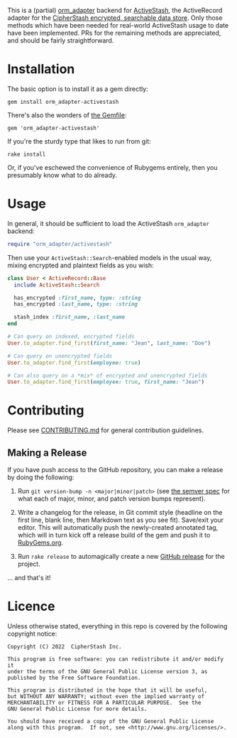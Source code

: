 This is a (partial) [orm_adapter](https://github.com/ianwhite/orm_adapter) backend for [ActiveStash](https://cipherstash.com/activestash), the ActiveRecord adapter for the [CipherStash encrypted, searchable data store](https://cipherstash.com).
Only those methods which have been needed for real-world ActiveStash usage to date have been implemented.
PRs for the remaining methods are appreciated, and should be fairly straightforward.


# Installation

The basic option is to install it as a gem directly:

    gem install orm_adapter-activestash

There's also the wonders of [the Gemfile](http://bundler.io):

    gem 'orm_adapter-activestash'

If you're the sturdy type that likes to run from git:

    rake install

Or, if you've eschewed the convenience of Rubygems entirely, then you
presumably know what to do already.


# Usage

In general, it should be sufficient to load the ActiveStash `orm_adapter` backend:

```ruby
require "orm_adapter/activestash"
```

Then use your `ActiveStash::Search`-enabled models in the usual way, mixing encrypted and plaintext fields as you wish:

```ruby
class User < ActiveRecord::Base
  include ActiveStash::Search

  has_encrypted :first_name, type: :string
  has_encrypted :last_name, type: :string

  stash_index :first_name, :last_name
end

# Can query on indexed, encrypted fields
User.to_adapter.find_first(first_name: "Jean", last_name: "Doe")

# Can query on unencrypted fields
User.to_adapter.find_first(employee: true)

# Can also query on a *mix* of encrypted and unencrypted fields
User.to_adapter.find_first(employee: true, first_name: "Jean")
```


# Contributing

Please see [CONTRIBUTING.md](CONTRIBUTING.md) for general contribution guidelines.


## Making a Release

If you have push access to the GitHub repository, you can make a release by doing the following:

1. Run `git version-bump -n <major|minor|patch>` (see [the semver spec](https://semver.org) for what each of major, minor, and patch version bumps represent).

2. Write a changelog for the release, in Git commit style (headline on the first line, blank line, then Markdown text as you see fit).
   Save/exit your editor.
   This will automatically push the newly-created annotated tag, which will in turn kick off a release build of the gem and push it to [RubyGems.org](https://rubygems.org/gem/orm_adapter-activestash).

3. Run `rake release` to automagically create a new [GitHub release](https://github.com/cipherstash/orm_adapter-activestash/releases) for the project.

... and that's it!


# Licence

Unless otherwise stated, everything in this repo is covered by the following
copyright notice:

    Copyright (C) 2022  CipherStash Inc.

    This program is free software: you can redistribute it and/or modify it
    under the terms of the GNU General Public License version 3, as
    published by the Free Software Foundation.

    This program is distributed in the hope that it will be useful,
    but WITHOUT ANY WARRANTY; without even the implied warranty of
    MERCHANTABILITY or FITNESS FOR A PARTICULAR PURPOSE.  See the
    GNU General Public License for more details.

    You should have received a copy of the GNU General Public License
    along with this program.  If not, see <http://www.gnu.org/licenses/>.
